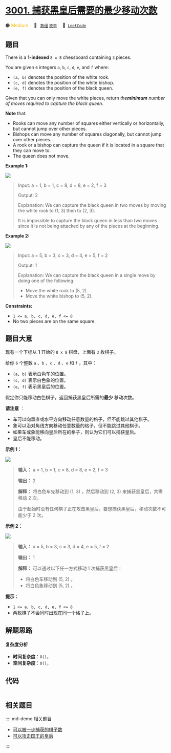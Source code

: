 # [3001. 捕获黑皇后需要的最少移动次数](https://leetcode.com/problems/minimum-moves-to-capture-the-queen)

🟠 <font color=#ffb800>Medium</font>&emsp; 🔖&ensp; [`数组`](/leetcode/outline/tag/array.md) [`枚举`](/leetcode/outline/tag/enumeration.md)&emsp; 🔗&ensp;[`LeetCode`](https://leetcode.com/problems/minimum-moves-to-capture-the-queen)


## 题目

There is a **1-indexed** `8 x 8` chessboard containing `3` pieces.

You are given `6` integers `a`, `b`, `c`, `d`, `e`, and `f` where:

  * `(a, b)` denotes the position of the white rook.
  * `(c, d)` denotes the position of the white bishop.
  * `(e, f)` denotes the position of the black queen.

Given that you can only move the white pieces, return _the**minimum** number
of moves required to capture the black queen_.

**Note** that:

  * Rooks can move any number of squares either vertically or horizontally, but cannot jump over other pieces.
  * Bishops can move any number of squares diagonally, but cannot jump over other pieces.
  * A rook or a bishop can capture the queen if it is located in a square that they can move to.
  * The queen does not move.



**Example 1:**

![](https://assets.leetcode.com/uploads/2023/12/21/ex1.png)

> Input: a = 1, b = 1, c = 8, d = 8, e = 2, f = 3
> 
> Output: 2
> 
> Explanation: We can capture the black queen in two moves by moving the white rook to (1, 3) then to (2, 3).
> 
> It is impossible to capture the black queen in less than two moves since it is not being attacked by any of the pieces at the beginning.

**Example 2:**

![](https://assets.leetcode.com/uploads/2023/12/21/ex2.png)

> Input: a = 5, b = 3, c = 3, d = 4, e = 5, f = 2
> 
> Output: 1
> 
> Explanation: We can capture the black queen in a single move by doing one of the following: 
> - Move the white rook to (5, 2).
> - Move the white bishop to (5, 2).

**Constraints:**

  * `1 <= a, b, c, d, e, f <= 8`
  * No two pieces are on the same square.


## 题目大意

现有一个下标从 **1** 开始的 `8 x 8` 棋盘，上面有 `3` 枚棋子。

给你 `6` 个整数 `a` 、`b` 、`c` 、`d` 、`e` 和 `f` ，其中：

  * `(a, b)` 表示白色车的位置。
  * `(c, d)` 表示白色象的位置。
  * `(e, f)` 表示黑皇后的位置。

假定你只能移动白色棋子，返回捕获黑皇后所需的**最少** 移动次数。

**请注意** ：

  * 车可以向垂直或水平方向移动任意数量的格子，但不能跳过其他棋子。
  * 象可以沿对角线方向移动任意数量的格子，但不能跳过其他棋子。
  * 如果车或象能移向皇后所在的格子，则认为它们可以捕获皇后。
  * 皇后不能移动。



**示例 1：**

![](https://assets.leetcode.com/uploads/2023/12/21/ex1.png)

> 
> 
> 
> 
> 
> **输入：** a = 1, b = 1, c = 8, d = 8, e = 2, f = 3
> 
> **输出：** 2
> 
> **解释：** 将白色车先移动到 (1, 3) ，然后移动到 (2, 3) 来捕获黑皇后，共需移动 2 次。
> 
> 由于起始时没有任何棋子正在攻击黑皇后，要想捕获黑皇后，移动次数不可能少于 2 次。
> 
> 

**示例 2：**

![](https://assets.leetcode.com/uploads/2023/12/21/ex2.png)

> 
> 
> 
> 
> 
> **输入：** a = 5, b = 3, c = 3, d = 4, e = 5, f = 2
> 
> **输出：** 1
> 
> **解释：** 可以通过以下任一方式移动 1 次捕获黑皇后：
> - 将白色车移动到 (5, 2) 。
> - 将白色象移动到 (5, 2) 。
> 
> 



**提示：**

  * `1 <= a, b, c, d, e, f <= 8`
  * 两枚棋子不会同时出现在同一个格子上。


## 解题思路

#### 复杂度分析

- **时间复杂度**：`O()`，
- **空间复杂度**：`O()`，

## 代码

```javascript

```

## 相关题目

:::: md-demo 相关题目
- [可以被一步捕获的棋子数](https://leetcode.com/problems/available-captures-for-rook)
- [可以攻击国王的皇后](https://leetcode.com/problems/queens-that-can-attack-the-king)

::::
